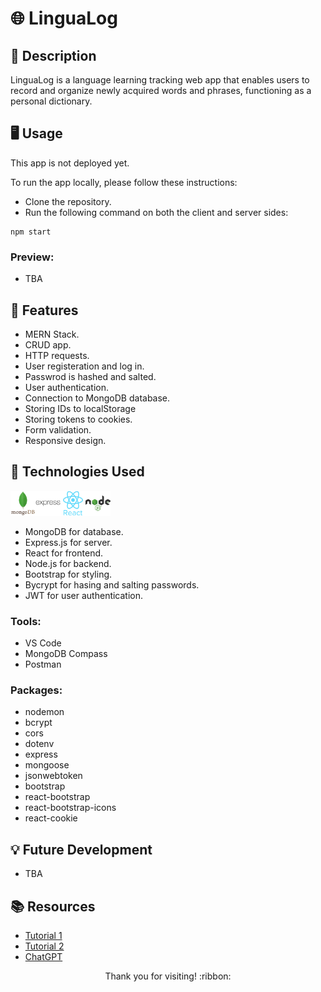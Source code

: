 # :globe_with_meridians: LinguaLog

## :pencil: Description

LinguaLog is a language learning tracking web app that enables users to record and organize newly acquired words and phrases, functioning as a personal dictionary.

## :desktop_computer: Usage

This app is not deployed yet.

To run the app locally, please follow these instructions:
- Clone the repository.
- Run the following command on both the client and server sides:
```
npm start
```

### Preview:

- TBA

## :confetti_ball: Features
- MERN Stack.
- CRUD app.
- HTTP requests.
- User registeration and log in.
- Passwrod is hashed and salted.
- User authentication.
- Connection to MongoDB database.
- Storing IDs to localStorage
- Storing tokens to cookies.
- Form validation.
- Responsive design.

## :wrench: Technologies Used

<img src="https://raw.githubusercontent.com/devicons/devicon/master/icons/mongodb/mongodb-original-wordmark.svg" alt="mongodb" width="40" height="40" title="MongoDB" target="_blank"/><img src="https://raw.githubusercontent.com/devicons/devicon/master/icons/express/express-original-wordmark.svg" alt="express" width="40" height="40" title="Express.js"/><img src="https://raw.githubusercontent.com/devicons/devicon/master/icons/react/react-original-wordmark.svg" alt="react" width="40" height="40" title="React" target="_blank"/><img src="https://raw.githubusercontent.com/devicons/devicon/master/icons/nodejs/nodejs-original-wordmark.svg" alt="nodejs" width="40" height="40" title="Node.js" target="_blank"/>

- MongoDB for database.
- Express.js for server.
- React for frontend.
- Node.js for backend.
- Bootstrap for styling.
- Bycrypt for hasing and salting passwords.
- JWT for user authentication.

### Tools:
- VS Code
- MongoDB Compass
- Postman

### Packages:
- nodemon
- bcrypt
- cors
- dotenv
- express
- mongoose
- jsonwebtoken
- bootstrap
- react-bootstrap
- react-bootstrap-icons
- react-cookie

## :bulb: Future Development
- TBA

## :books: Resources

- [Tutorial 1](https://www.youtube.com/)
- [Tutorial 2](https://www.youtube.com/) 
- [ChatGPT](https://openai.com/blog/chatgpt)

<p align="center">Thank you for visiting! :ribbon:</p>